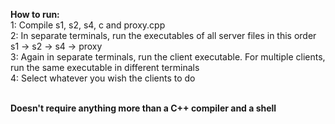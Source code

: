 <b> How to run: </b> <br>
  1: Compile s1, s2, s4, c and proxy.cpp <br>
  2: In separate terminals, run the executables of all server files in this order s1 -> s2 -> s4 -> proxy <br>
  3: Again in separate terminals, run the client executable. For multiple clients, run the same executable in different terminals <br>
  4: Select whatever you wish the clients to do <br> <br>
  
<b> Doesn't require anything more than a C++ compiler and a shell </b>
